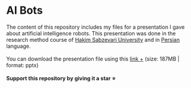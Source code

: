 # AI Bots
The content of this repository includes my files for a presentation I gave about artificial intelligence robots. This presentation was done in the research method course of <a href='https://www.hsu.ac.ir/'>Hakim Sabzevari University</a> and in <a href='https://en.wikipedia.org/wiki/Persian_language'>Persian</a> language.
<br><br>
You can download the presentation file using this <a href='https://github.com/EnAnsari/ai-bots-ppt/releases/download/1.0.0/AIBots.pptx'>link +</a> (size: 187MB | format: pptx)
<br><br>
**Support this repository by giving it a star ⭐**
